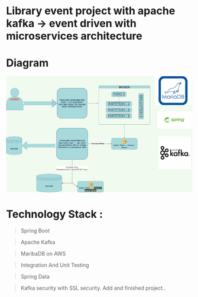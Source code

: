 # Library event project with apache kafka -> event driven with microservices architecture

# Diagram


<p align="center">
<img src="img/diagram-new.png" alt="ci" width="900" class="center">
</p>

# Technology Stack :

 > Spring Boot

 > Apache Kafka

 > MaribaDB on AWS

 > Integration And Unit Testing

 > Spring Data
 
 > Kafka security with SSL security. Add and finished project..
